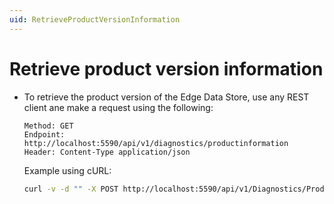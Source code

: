 ```yaml
---
uid: RetrieveProductVersionInformation
---
```


# Retrieve product version information

- To retrieve the product version of the Edge Data Store, use any REST client ane make a request using the following:

  ```http
  Method: GET
  Endpoint: http://localhost:5590/api/v1/diagnostics/productinformation
  Header: Content-Type application/json
  ```

  Example using cURL:

  ```bash
  curl -v -d "" -X POST http://localhost:5590/api/v1/Diagnostics/ProductInformation
  ```
